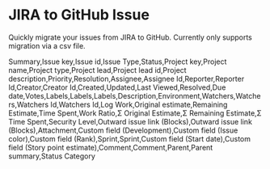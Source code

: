 # JIRA to GitHub Issue

Quickly migrate your issues from JIRA to GitHub. Currently only supports migration via a csv file.

Summary,Issue key,Issue id,Issue Type,Status,Project key,Project name,Project type,Project lead,Project lead id,Project description,Priority,Resolution,Assignee,Assignee Id,Reporter,Reporter Id,Creator,Creator Id,Created,Updated,Last Viewed,Resolved,Due date,Votes,Labels,Labels,Labels,Description,Environment,Watchers,Watchers,Watchers Id,Watchers Id,Log Work,Original estimate,Remaining Estimate,Time Spent,Work Ratio,Σ Original Estimate,Σ Remaining Estimate,Σ Time Spent,Security Level,Outward issue link (Blocks),Outward issue link (Blocks),Attachment,Custom field (Development),Custom field (Issue color),Custom field (Rank),Sprint,Sprint,Custom field (Start date),Custom field (Story point estimate),Comment,Comment,Parent,Parent summary,Status Category
